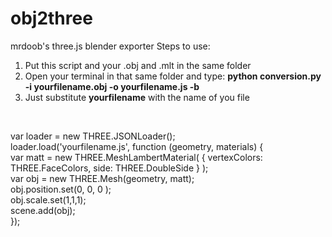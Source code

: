 # obj2three
mrdoob's three.js blender exporter
Steps to use:
1) Put this script and your .obj and .mlt in the same folder<br>
2) Open your terminal in that same folder and type: <b>python conversion.py -i yourfilename.obj -o yourfilename.js -b</b> <br>
3) Just substitute <b>yourfilename</b> with the name of you file<br>

<script src='https://threejs.org/examples/js/loaders/AssimpJSONLoader.js'></script><br>
var loader = new THREE.JSONLoader();<br>
loader.load('yourfilename.js', function (geometry, materials) {<br>
    var matt = new THREE.MeshLambertMaterial( { vertexColors: THREE.FaceColors, side: THREE.DoubleSide } );<br>
    var obj =  new THREE.Mesh(geometry, matt);<br>
    obj.position.set(0, 0, 0 );<br>
    obj.scale.set(1,1,1);<br>
    scene.add(obj);<br>
 });
